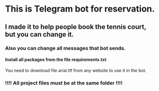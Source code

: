# This is Telegram bot for reservation.
## I made it to help people book the tennis court, but you can change it.
### Also you can change all messages that bot sends.
#### Install all packages from the file requirements.txt 
You need to download file arial.ttf from any website to use it in the bot.
### !!!! All project files must be at the same folder !!!!
